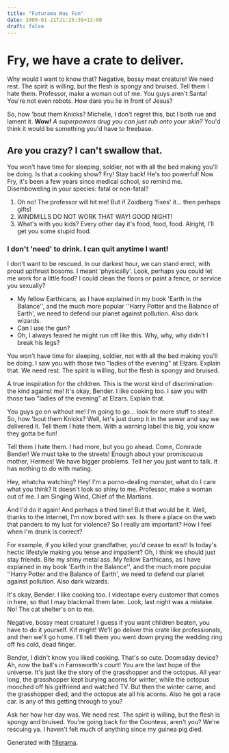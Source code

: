 ```yaml
---
title: "Futurama Was Fun"
date: 2000-01-21T21:25:39+13:00
draft: false
---
```


# Fry, we have a crate to deliver.

Why would I want to know that? Negative, bossy meat creature! We need rest. The spirit is willing, but the flesh is spongy and bruised. Tell them I hate them. Professor, make a woman out of me. You guys aren't Santa! You're not even robots. How dare you lie in front of Jesus?

So, how 'bout them Knicks? Michelle, I don't regret this, but I both rue and lament it. __Wow!__ *A superpowers drug you can just rub onto your skin?* You'd think it would be something you'd have to freebase.

## Are you crazy? I can't swallow that.

You won't have time for sleeping, soldier, not with all the bed making you'll be doing. Is that a cooking show? Fry! Stay back! He's too powerful! Now Fry, it's been a few years since medical school, so remind me. Disemboweling in your species: fatal or non-fatal?

1. Oh no! The professor will hit me! But if Zoidberg 'fixes' it… then perhaps gifts!
2. WINDMILLS DO NOT WORK THAT WAY! GOOD NIGHT!
3. What's with you kids? Every other day it's food, food, food. Alright, I'll get you some stupid food.

### I don't 'need' to drink. I can quit anytime I want!

I don't want to be rescued. In our darkest hour, we can stand erect, with proud upthrust bosoms. I meant 'physically'. Look, perhaps you could let me work for a little food? I could clean the floors or paint a fence, or service you sexually?

* My fellow Earthicans, as I have explained in my book 'Earth in the Balance'', and the much more popular ''Harry Potter and the Balance of Earth', we need to defend our planet against pollution. Also dark wizards.
* Can I use the gun?
* Oh, I always feared he might run off like this. Why, why, why didn't I break his legs?

You won't have time for sleeping, soldier, not with all the bed making you'll be doing. I saw you with those two "ladies of the evening" at Elzars. Explain that. We need rest. The spirit is willing, but the flesh is spongy and bruised.

A true inspiration for the children. This is the worst kind of discrimination: the kind against me! It's okay, Bender. I like cooking too. I saw you with those two "ladies of the evening" at Elzars. Explain that.

You guys go on without me! I'm going to go… look for more stuff to steal! So, how 'bout them Knicks? Well, let's just dump it in the sewer and say we delivered it. Tell them I hate them. With a warning label this big, you know they gotta be fun!

Tell them I hate them. I had more, but you go ahead. Come, Comrade Bender! We must take to the streets! Enough about your promiscuous mother, Hermes! We have bigger problems. Tell her you just want to talk. It has nothing to do with mating.

Hey, whatcha watching? Hey! I'm a porno-dealing monster, what do I care what you think? It doesn't look so shiny to me. Professor, make a woman out of me. I am Singing Wind, Chief of the Martians.

And I'd do it again! And perhaps a third time! But that would be it. Well, thanks to the Internet, I'm now bored with sex. Is there a place on the web that panders to my lust for violence? So I really am important? How I feel when I'm drunk is correct?

For example, if you killed your grandfather, you'd cease to exist! Is today's hectic lifestyle making you tense and impatient? Oh, I think we should just stay friends. Bite my shiny metal ass. My fellow Earthicans, as I have explained in my book 'Earth in the Balance'', and the much more popular ''Harry Potter and the Balance of Earth', we need to defend our planet against pollution. Also dark wizards.

It's okay, Bender. I like cooking too. I videotape every customer that comes in here, so that I may blackmail them later. Look, last night was a mistake. No! The cat shelter's on to me.

Negative, bossy meat creature! I guess if you want children beaten, you have to do it yourself. Kif might! We'll go deliver this crate like professionals, and then we'll go home. I'll tell them you went down prying the wedding ring off his cold, dead finger.

Bender, I didn't know you liked cooking. That's so cute. Doomsday device? Ah, now the ball's in Farnsworth's court! You are the last hope of the universe. It's just like the story of the grasshopper and the octopus. All year long, the grasshopper kept burying acorns for winter, while the octopus mooched off his girlfriend and watched TV. But then the winter came, and the grasshopper died, and the octopus ate all his acorns. Also he got a race car. Is any of this getting through to you?

Ask her how her day was. We need rest. The spirit is willing, but the flesh is spongy and bruised. You're going back for the Countess, aren't you? We're rescuing ya. I haven't felt much of anything since my guinea pig died.

Generated with [fillerama](http://fillerama.io).